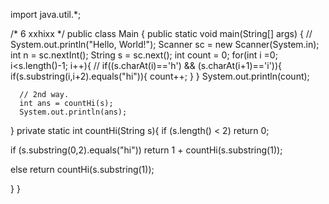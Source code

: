 import java.util.*;

/*
6
xxhixx
*/
public class Main {
    public static void main(String[] args) {
      // System.out.println("Hello, World!");
      Scanner sc = new Scanner(System.in);
      int n = sc.nextInt();
      String s = sc.next();
      int count = 0;
      for(int i =0; i<s.length()-1; i++){
        // if((s.charAt(i)=='h') && (s.charAt(i+1)=='i')){
          if(s.substring(i,i+2).equals("hi")){
          count++;
        }
      }
      System.out.println(count);
      
      // 2nd way.
      int ans = countHi(s);
      System.out.println(ans);
  }
  private static int countHi(String s){
     if (s.length() < 2) return 0;

  if (s.substring(0,2).equals("hi")) return 1 + countHi(s.substring(1));

  else return countHi(s.substring(1));

  }
}

